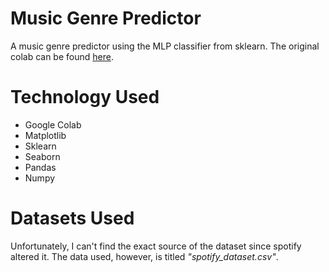 # Music Genre Predictor
A music genre predictor using the MLP classifier from sklearn. The original colab can be found [here](https://colab.research.google.com/drive/1QYydJL4D-ORqeMrQ-b8F2WWLv7URZ2fx?usp=sharing).

# Technology Used
- Google Colab
- Matplotlib
- Sklearn
- Seaborn
- Pandas
- Numpy

# Datasets Used
Unfortunately, I can't find the exact source of the dataset since spotify altered it. The data used, however, is titled *"spotify_dataset.csv"*.
